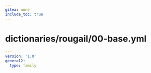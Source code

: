 ```yaml
---
gitea: none
include_toc: true
---
```

# dictionaries/rougail/00-base.yml

```yaml
---
version: '1.0'
general2:
  type: family
```
